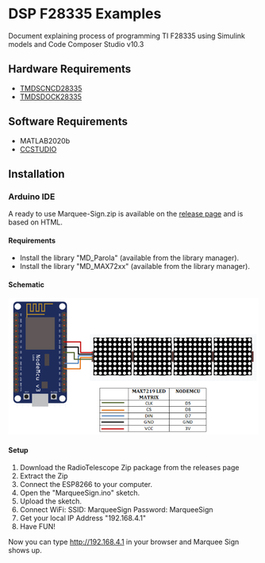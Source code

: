 # DSP F28335 Examples
Document explaining process of programming TI F28335 using Simulink models and Code Composer Studio v10.3

## Hardware Requirements
* [TMDSCNCD28335](https://www.ti.com/tool/TMDSCNCD28335)
* [TMDSDOCK28335](https://www.ti.com/tool/TMDSDOCK28335)

## Software Requirements
* MATLAB2020b
* [CCSTUDIO](https://www.ti.com/tool/CCSTUDIO)

## Installation

### Arduino IDE
A ready to use Marquee-Sign.zip is available on the [release page](https://github.com/Furkanprlk/Marquee-Sign/) and is based on HTML.

#### Requirements
* Install the library "MD_Parola" (available from the library manager).
* Install the library "MD_MAX72xx" (available from the library manager).

#### Schematic
![Schematic](https://github.com/Furkanprlk/Marquee-Sign/blob/main/photos/schematic.png)

#### Setup

1. Download the RadioTelescope Zip package from the releases page
2. Extract the Zip
3. Connect the ESP8266 to your computer.
4. Open the "MarqueeSign.ino" sketch.
5. Upload the sketch.
6. Connect WiFi: SSID: MarqueeSign Password: MarqueeSign
7. Get your local IP Address "192.168.4.1"
8. Have FUN!

Now you can type http://192.168.4.1 in your browser and Marquee Sign shows up.
